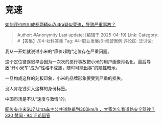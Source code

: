 # 竞速
[如何评价四川成都两辆su7ultra疑似竞速，导致严重事故？](https://www.zhihu.com/question/1896324912349691986/answer/1896657033433940159)

> Author: #Anonymity
> Last update: [编辑于 2025-04-19]
> Link:
> Category: #【答集】/04-社科答集 
> Tag: #4-职业发展/6-经营案例 
> 评论区:
> 泛讨论:

我从一开始就说过小米的“廉价超跑”定位存在严重问题。

这个定位错误迟早会因为一次次的恶行事故把小米的用户画像污名化，最后导致“开小米车”成为“性格不成熟，随时可能出事”的隐性暗示。

一旦构成这样的刻板印象，小米的品牌形象要受到严重的损失。

没人肯花钱买入这样的身份标签。

中国市场是不认“速度与激情”的。

[网传有小米SU7 Ultra车主公共道路飙到300km/h ，大家怎么看道路安全驾驶？330 赞同 · 94 评论回答](https://www.zhihu.com/question/14290267358/answer/119518300032?share_code=114Udnrtxa6N7&utm_psn=1896942321402086944)

